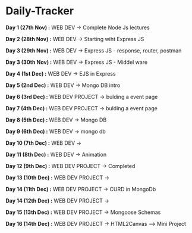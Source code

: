 # Daily-Tracker

**Day 1 (27th Nov) :**  WEB DEV -> Complete Node Js lectures 

**Day 2 (28th Nov) :**  WEB DEV -> Starting wiht Express JS 

**Day 3 (29th Nov) :**  WEB DEV -> Express JS - response, router, postman

**Day 3 (30th Nov) :**  WEB DEV -> Express JS - Middel ware

**Day 4 (1st Dec) :**  WEB DEV ->  EJS in Express 

**Day 5 (2nd Dec) :**  WEB DEV ->   Mongo DB intro 

**Day 6 (3rd Dec) :**  WEB DEV PROJECT ->   bulding a event page 

**Day 7 (4th Dec) :**  WEB DEV PROJECT ->   bulding a event page 

**Day 8 (5th Dec) :**  WEB DEV ->   Mongo DB 

**Day 9 (6th Dec) :**  WEB DEV ->   mongo db

**Day 10 (7th Dec) :**  WEB DEV ->   

**Day 11 (8th Dec) :**  WEB DEV ->   Animation

**Day 12 (9th Dec) :**  WEB DEV PROJECT ->  Completed 

**Day 13 (10th Dec) :**  WEB DEV PROJECT -> 

**Day 14 (11th Dec) :**  WEB DEV PROJECT -> CURD in MongoDb

**Day 14 (12th Dec) :**  WEB DEV PROJECT -> 

**Day 15 (13th Dec) :**  WEB DEV PROJECT -> Mongoose Schemas

**Day 16 (14th Dec) :**  WEB DEV PROJECT -> HTML2Canvas --> Mini Project
